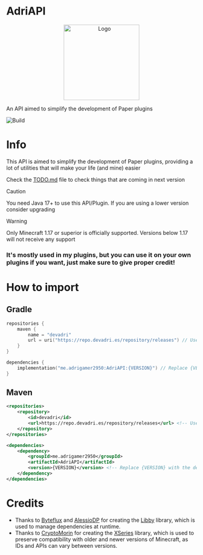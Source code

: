 # AdriAPI

<!--suppress HtmlDeprecatedAttribute -->
<p align="center">
    <img src="https://avatars.githubusercontent.com/u/58531641?v=4" height="200" alt="Logo" />
</p>

An API aimed to simplify the development of Paper plugins

![Build](https://github.com/Adrigamer2950/AdriAPI/actions/workflows/build.yml/badge.svg)

# Info

This API is aimed to simplify the development of Paper plugins,
providing a lot of utilities that will make your life (and mine) easier

Check the [TODO.md](TODO.md) file to check things that are coming in next version

> [!CAUTION]
> You need Java 17+ to use this API/Plugin. If you are using a lower version consider upgrading

> [!WARNING]
> Only Minecraft 1.17 or superior is officially supported. Versions below 1.17 will not receive any support

### It's mostly used in my plugins, but you can use it on your own plugins if you want, just make sure to give proper credit!

# How to import

## Gradle

````kotlin
repositories {
    maven {
        name = "devadri"
        url = uri("https://repo.devadri.es/repository/releases") // Use dev repository for beta builds
    }
}

dependencies {
    implementation("me.adrigamer2950:AdriAPI:{VERSION}") // Replace {VERSION} with the desired version
}
````

## Maven

```xml
<repositories>
    <repository>
        <id>devadri</id>
        <url>https://repo.devadri.es/repository/releases</url> <!-- Use dev repository for beta builds -->
    </repository>
</repositories>

<dependencies>
    <dependency>
        <groupId>me.adrigamer2950</groupId>
        <artifactId>AdriAPI</artifactId>
        <version>{VERSION}</version> <!-- Replace {VERSION} with the desired version -->
    </dependency>
</dependencies>
```

# Credits
- Thanks to [Byteflux](https://github.com/Byteflux) and [AlessioDP](https://github.com/AlessioDP)
  for creating the [Libby](https://github.com/AlessioDP/libby/tree/gradle) library, which is used to manage
  dependencies at runtime.
- Thanks to [CryptoMorin](https://github.com/CryptoMorin) for creating the [XSeries](https://github.com/CryptoMorin/XSeries) library,
  which is used to preserve compatibility with older and newer versions of Minecraft, as IDs and APIs can vary
  between versions.